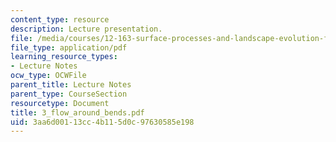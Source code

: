 ```yaml
---
content_type: resource
description: Lecture presentation.
file: /media/courses/12-163-surface-processes-and-landscape-evolution-fall-2004/3aa6d00113cc4b115d0c97630585e198_3_flow_around_bends.pdf
file_type: application/pdf
learning_resource_types:
- Lecture Notes
ocw_type: OCWFile
parent_title: Lecture Notes
parent_type: CourseSection
resourcetype: Document
title: 3_flow_around_bends.pdf
uid: 3aa6d001-13cc-4b11-5d0c-97630585e198
---
```

